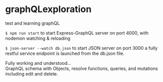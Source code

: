 # graphQLexploration
test and learning graphQL

`$ npm run start`
to start Express-GraphQL server on port 4000, with nodemon watching & reloading

`$ json-server --watch db.json`
to start JSON server on port 3000
a fully restful service endpoint is launched from the db.json file.


Fully working and understood...    
GraphQL schema with Objects, resolve functions, queries, and mutations including edit and delete.
